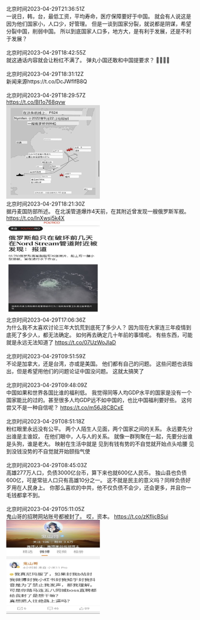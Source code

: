 北京时间2023-04-29T21:36:51Z<br>一说日，韩，台，最低工资，平均寿命，医疗保障要好于中国。
就会有人说这是因为他们国家小，人口少，好管理。
但是一谈到国家分裂，就说都是阴谋，希望分裂中国，削弱中国。
所以到底国家人口多，地方大，是有利于发展，还是不利于发展？<br><br>北京时间2023-04-29T18:42:55Z<br>就这通话内容就会让粉红不满了。
弹丸小国还敢和中国提要求？
😤😤😤😤<br><br>北京时间2023-04-29T18:31:12Z<br>新闻来源https://t.co/DcJWflfB8Q<br><br>北京时间2023-04-29T18:29:57Z<br>https://t.co/BI1o768qvw<br><img src='/temp/2023/1652258914199797760_0.jpg' width='250' height='250'><br>北京时间2023-04-29T18:21:30Z<br>据丹麦国防部所述。
在北溪管道爆炸4天前，在其附近曾发现一艘俄罗斯军舰。 https://t.co/InXwsj5k4X<br><img src='/temp/2023/1652256789206016001_0.jpg' width='250' height='250'><br>北京时间2023-04-29T17:06:36Z<br>为什么我不太喜欢讨论三年大饥荒到底死了多少人？
因为现在大家连三年疫情到底死了多少人，都无法确定。
如何再去确定几十年前的事情呢。
有些东西，可能就是永远无法知道了 https://t.co/07UzWoJlaD<br><br>北京时间2023-04-29T09:51:59Z<br>不论是加拿大，还是台湾，亦或是美国。
他们都有自己的问题。
这些问题也该指出，但是希望用他们的问题论证中国没问题。
这就太搞笑了<br><br>北京时间2023-04-29T09:48:09Z<br>中国如果和世界各国比谁的福利低。
我觉得同等人均GDP水平的国家是没有一个国家能比的过的。甚至很多人均GDP远不如中国的，也比中国福利要好些。
这何尝又不是一种自信呢？ https://t.co/m56J8CBCxE<br><br>北京时间2023-04-29T08:51:18Z<br>粉红眼里永远没有公平。
两个人陌生人见面，两个国家之间的关系。
永远要先分出谁是主谁奴，
在他们眼中，人与人的关系。
就像一群狗聚在一起，先要分出谁是头狗，谁是老大。
映射在生活中就是
见到有钱有势的不自觉就开始点头哈腰
见到没钱没势的不自觉就开始颐指气使<br><br>北京时间2023-04-29T08:45:03Z<br>高雄277万人口，负债3000亿台币，算下来也就600亿人民币。
独山县也负债600亿，可是常驻人口只有高雄10分之一。
这不就是民主的意义吗？同样负债好歹用在人民身上。
你那么喜欢的中共，他不仅负债不会少，还会更多，并且你一毛钱都拿不到。<br><br>北京时间2023-04-29T05:11:05Z<br>鬼山哥的招聘网站账号都被封了。
哎，资本。 https://t.co/zKfljcBSui<br><img src='/temp/2023/1652057872786915329_0.jpg' width='250' height='250'><br>